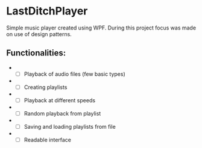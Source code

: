 # LastDitchPlayer
Simple music player created using WPF. 
During this project focus was made on use of design patterns.

## Functionalities:
* - [ ] Playback of audio files (few basic types)
* - [ ] Creating playlists
* - [ ] Playback at different speeds
* - [ ] Random playback from playlist
* - [ ] Saving and loading playlists from file
* - [ ] Readable interface
